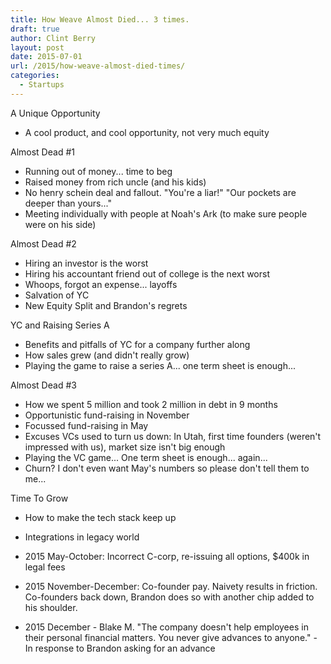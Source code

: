 ```yaml
---
title: How Weave Almost Died... 3 times.
draft: true
author: Clint Berry
layout: post
date: 2015-07-01  
url: /2015/how-weave-almost-died-times/
categories:
  - Startups
---
```


A Unique Opportunity
- A cool product, and cool opportunity, not very much equity

Almost Dead #1
- Running out of money... time to beg
- Raised money from rich uncle (and his kids)
- No henry schein deal and fallout. "You're a liar!" "Our pockets are deeper than yours..."
- Meeting individually with people at Noah's Ark (to make sure people were on his side)

Almost Dead #2
- Hiring an investor is the worst
- Hiring his accountant friend out of college is the next worst
- Whoops, forgot an expense... layoffs
- Salvation of YC
- New Equity Split and Brandon's regrets

YC and Raising Series A
- Benefits and pitfalls of YC for a company further along
- How sales grew (and didn't really grow)
- Playing the game to raise a series A... one term sheet is enough...

Almost Dead #3
- How we spent 5 million and took 2 million in debt in 9 months
- Opportunistic fund-raising in November
- Focussed fund-raising in May
- Excuses VCs used to turn us down: In Utah, first time founders (weren't impressed with us), market size isn't big enough
- Playing the VC game... One term sheet is enough... again...
- Churn? I don't even want May's numbers so please don't tell them to me...

Time To Grow
- How to make the tech stack keep up
- Integrations in legacy world

- 2015 May-October: Incorrect C-corp, re-issuing all options, $400k in legal fees
- 2015 November-December: Co-founder pay. Naivety results in friction. Co-founders back down, Brandon does so with another chip added to his shoulder.
- 2015 December - Blake M. "The company doesn't help employees in their personal financial matters. You never give advances to anyone." - In response to Brandon asking for an advance

